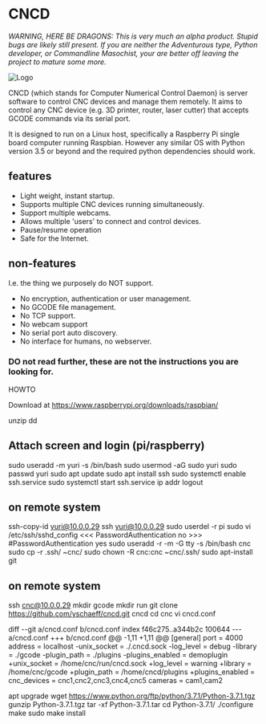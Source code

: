 # CNCD

*WARNING, HERE BE DRAGONS: This is very much an alpha product. Stupid bugs are
likely still present.  If you are neither the Adventurous type, Python
developer, or Commandline Masochist, your are better off leaving the project to
mature some more.*

![Logo](https://github.com/yschaeff/cncd/raw/master/logo/cncd.png)

CNCD (which stands for Computer Numerical Control Daemon) is server software
to control CNC devices and manage them remotely. It aims to control any CNC
device (e.g. 3D printer, router, laser cutter) that accepts GCODE commands via
its serial port.

It is designed to run on a Linux host, specifically a Raspberry Pi single
board computer running Raspbian. However any similar OS with Python version 3.5
or beyond and the required python dependencies should work.

## features
- Light weight, instant startup.
- Supports multiple CNC devices running simultaneously.
- Support multiple webcams.
- Allows multiple 'users' to connect and control devices.
- Pause/resume operation
- Safe for the Internet.

## non-features
I.e. the thing we purposely do NOT support.

- No encryption, authentication or user management.
- No GCODE file management.
- No TCP support.
- No webcam support
- No serial port auto discovery.
- No interface for humans, no webserver.

### DO not read further, these are not the instructions you are looking for.

HOWTO

Download at https://www.raspberrypi.org/downloads/raspbian/

unzip
dd

## Attach screen and login (pi/raspberry)
sudo useradd -m yuri -s /bin/bash
sudo usermod -aG sudo yuri
sudo passwd yuri
sudo apt update
sudo apt install ssh
sudo systemctl enable ssh.service
sudo systemctl start ssh.service
ip addr
logout

## on remote system
ssh-copy-id yuri@10.0.0.29
ssh yuri@10.0.0.29
sudo userdel -r pi
sudo vi /etc/ssh/sshd_config
    <<< PasswordAuthentication no
    >>> #PasswordAuthentication yes
sudo useradd -r -m -G tty -s /bin/bash cnc
sudo cp -r .ssh/ ~cnc/
sudo chown -R cnc:cnc ~cnc/.ssh/
sudo apt-install git

## on remote system
ssh cnc@10.0.0.29
mkdir gcode
mkdir run
git clone https://github.com/yschaeff/cncd.git cncd
cd cnc
vi cncd.conf

diff --git a/cncd.conf b/cncd.conf
index f46c275..a344b2c 100644
--- a/cncd.conf
+++ b/cncd.conf
@@ -1,11 +1,11 @@
 [general]
 port = 4000
 address = localhost
-unix_socket = ./.cncd.sock
-log_level = debug
-library = ./gcode
-plugin_path = ./plugins
-plugins_enabled = demoplugin
+unix_socket = /home/cnc/run/cncd.sock
+log_level = warning
+library = /home/cnc/gcode
+plugin_path = /home/cncd/plugins
+plugins_enabled = 
 cnc_devices = cnc1,cnc2,cnc3,cnc4,cnc5
 cameras = cam1,cam2

apt upgrade
wget https://www.python.org/ftp/python/3.7.1/Python-3.7.1.tgz
gunzip Python-3.7.1.tgz 
tar -xf Python-3.7.1.tar 
cd Python-3.7.1/
./configure 
make
sudo make install



